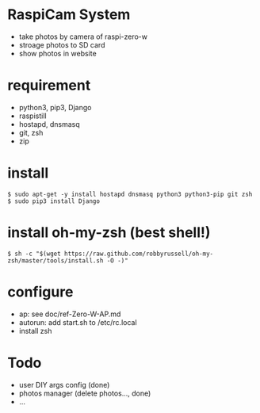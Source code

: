 # RaspiCam System
 - take photos by camera of raspi-zero-w 
 - stroage photos to SD card
 - show photos in website

# requirement
 - python3, pip3, Django
 - raspistill
 - hostapd, dnsmasq
 - git, zsh
 - zip

# install 
```
$ sudo apt-get -y install hostapd dnsmasq python3 python3-pip git zsh
$ sudo pip3 install Django
```

# install oh-my-zsh (best shell!)
```
$ sh -c "$(wget https://raw.github.com/robbyrussell/oh-my-zsh/master/tools/install.sh -O -)"
```

# configure
 - ap: see doc/ref-Zero-W-AP.md
 - autorun: add start.sh to /etc/rc.local
 - install zsh

# Todo
 - user DIY args config (done)
 - photos manager (delete photos..., done)
 - ...
